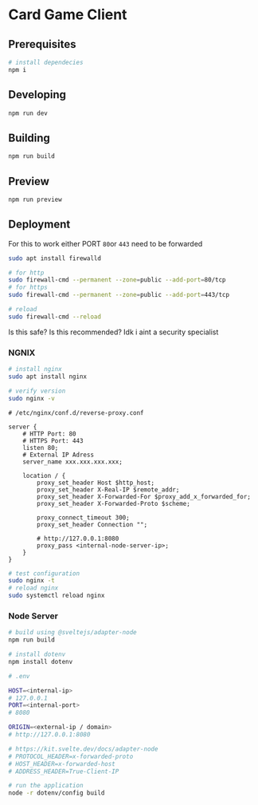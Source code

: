 # Card Game Client

## Prerequisites

```bash
# install dependecies
npm i
```

## Developing

```bash
npm run dev
```

## Building

```bash
npm run build
```

## Preview

```bash
npm run preview
```

## Deployment

For this to work either PORT `80`or `443` need to be forwarded

```bash
sudo apt install firewalld

# for http
sudo firewall-cmd --permanent --zone=public --add-port=80/tcp
# for https
sudo firewall-cmd --permanent --zone=public --add-port=443/tcp

# reload 
sudo firewall-cmd --reload
```

Is this safe? Is this recommended? Idk i aint a security specialist

### NGNIX

```bash
# install nginx
sudo apt install nginx

# verify version
sudo nginx -v
```

```nginx
# /etc/nginx/conf.d/reverse-proxy.conf

server {
    # HTTP Port: 80
    # HTTPS Port: 443
    listen 80;
    # External IP Adress
    server_name xxx.xxx.xxx.xxx;

    location / {
        proxy_set_header Host $http_host;
        proxy_set_header X-Real-IP $remote_addr;
        proxy_set_header X-Forwarded-For $proxy_add_x_forwarded_for;
        proxy_set_header X-Forwarded-Proto $scheme;

        proxy_connect_timeout 300;
        proxy_set_header Connection "";

        # http://127.0.0.1:8080
        proxy_pass <internal-node-server-ip>;
    }
}
```

```bash
# test configuration
sudo nginx -t
# reload nginx
sudo systemctl reload nginx  
```

### Node Server

```bash
# build using @sveltejs/adapter-node
npm run build

# install dotenv
npm install dotenv
```

```bash
# .env

HOST=<internal-ip>
# 127.0.0.1
PORT=<internal-port>
# 8080

ORIGIN=<external-ip / domain> 
# http://127.0.0.1:8080

# https://kit.svelte.dev/docs/adapter-node
# PROTOCOL_HEADER=x-forwarded-proto 
# HOST_HEADER=x-forwarded-host
# ADDRESS_HEADER=True-Client-IP
```

```bash
# run the application
node -r dotenv/config build
```
